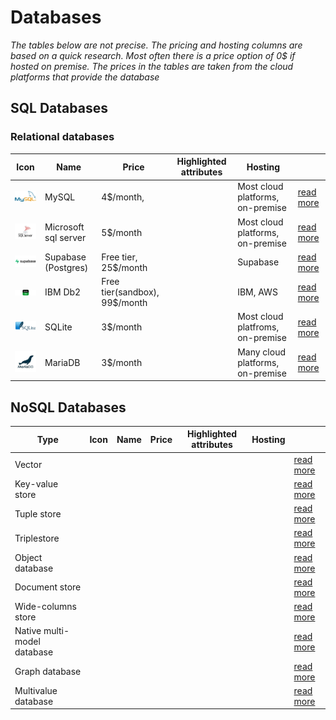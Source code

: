# Databases

*The tables below are not precise. The pricing and hosting columns are based on a quick research. Most often there is a price option of 0$ if hosted on premise. The prices in the tables are taken from the cloud platforms that provide the database*

## SQL Databases
### Relational databases
|Icon|Name|Price|Highlighted attributes|Hosting||
|---|---|---|---|---|---|
|![](./Icons_resized/Relational/MySQL.png)|MySQL|4$/month, ||Most cloud platforms, on-premise|[read more](https://www.mysql.com/)|
|![](./Icons_resized/Relational/sql-server_logo.png)|Microsoft sql server|5$/month||Most cloud platforms, on-premise|[read more](https://learn.microsoft.com/en-us/sql/sql-server/what-is-sql-server?view=sql-server-ver16)|
|![](./Icons_resized/Relational/supabase-logo-vector.png)|Supabase (Postgres)|Free tier, 25$/month||Supabase|[read more](https://supabase.com/)|||
|![](./Icons_resized/Relational/IBMDb2.png)|IBM Db2|Free tier(sandbox), 99$/month||IBM, AWS|[read more](https://www.ibm.com/products/db2)|
|![](./Icons_resized/Relational/SQLite.png)|SQLite|3$/month||Most cloud platfroms, on-premise|[read more](https://www.sqlite.org/)|
|![](./Icons_resized/Relational/MariaDB.png)|MariaDB|3$/month||Many cloud platforms, on-premise|[read more](https://mariadb.org/)|


## NoSQL Databases
|Type|Icon|Name|Price|Highlighted attributes|Hosting||
|---|---|---|---|---|---|---|
|Vector||||||[read more]()|
|Key-value store||||||[read more]()|
|Tuple store||||||[read more]()|
|Triplestore||||||[read more]()|
|Object database||||||[read more]()|
|Document store||||||[read more]()|
|Wide-columns store||||||[read more]()|
|Native multi-model database||||||[read more]()|
|Graph database||||||[read more]()|
|Multivalue database||||||[read more]()|